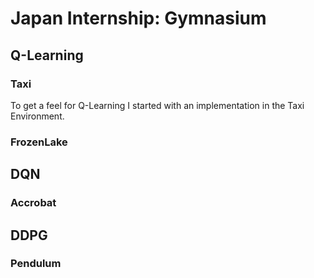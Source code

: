 # Japan Internship: Gymnasium

## Q-Learning
### Taxi
To get a feel for Q-Learning I started with an implementation in the Taxi Environment.
### FrozenLake

## DQN
### Accrobat

## DDPG
### Pendulum
